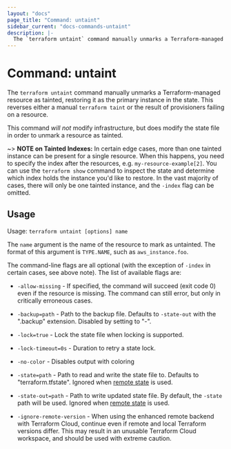```yaml
---
layout: "docs"
page_title: "Command: untaint"
sidebar_current: "docs-commands-untaint"
description: |-
  The `terraform untaint` command manually unmarks a Terraform-managed resource as tainted, restoring it as the primary instance in the state.
---
```


# Command: untaint

The `terraform untaint` command manually unmarks a Terraform-managed resource
as tainted, restoring it as the primary instance in the state. This reverses
either a manual `terraform taint` or the result of provisioners failing on a
resource.

This command _will not_ modify infrastructure, but does modify the state file
in order to unmark a resource as tainted.

~> **NOTE on Tainted Indexes:** In certain edge cases, more than one tainted
instance can be present for a single resource. When this happens, you need to specify the index after the resources, e.g. `my-resource-example[2]`. You can use the `terraform show` command to inspect the state and
determine which index holds the instance you'd like to restore. In the vast
majority of cases, there will only be one tainted instance, and the `-index`
flag can be omitted.

## Usage

Usage: `terraform untaint [options] name`

The `name` argument is the name of the resource to mark as untainted.  The
format of this argument is `TYPE.NAME`, such as `aws_instance.foo`.

The command-line flags are all optional (with the exception of `-index` in
certain cases, see above note). The list of available flags are:

* `-allow-missing` - If specified, the command will succeed (exit code 0)
    even if the resource is missing. The command can still error, but only
    in critically erroneous cases.

* `-backup=path` - Path to the backup file. Defaults to `-state-out` with
  the ".backup" extension. Disabled by setting to "-".

* `-lock=true` - Lock the state file when locking is supported.

* `-lock-timeout=0s` - Duration to retry a state lock.

* `-no-color` - Disables output with coloring

* `-state=path` - Path to read and write the state file to. Defaults to "terraform.tfstate".
  Ignored when [remote state](/docs/language/state/remote.html) is used.

* `-state-out=path` - Path to write updated state file. By default, the
  `-state` path will be used. Ignored when
  [remote state](/docs/language/state/remote.html) is used.

* `-ignore-remote-version` - When using the enhanced remote backend with
  Terraform Cloud, continue even if remote and local Terraform versions differ.
  This may result in an unusable Terraform Cloud workspace, and should be used
  with extreme caution.
